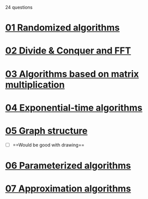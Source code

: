 24 questions
# [01 Randomized algorithms](01%20Randomized%20algorithms.md)
# [02 Divide & Conquer and FFT](02%20Divide%20&%20Conquer%20and%20FFT.md)
# [03 Algorithms based on matrix multiplication](03%20Algorithms%20based%20on%20matrix%20multiplication.md)
# [04 Exponential-time algorithms](04%20Exponential-time%20algorithms.md)

# [05 Graph structure](05%20Graph%20structure.md)
- [ ] ==Would be good with drawing==
# [06 Parameterized algorithms](06%20Parameterized%20algorithms.md)

# [07 Approximation algorithms](07%20Approximation%20algorithms.md)
